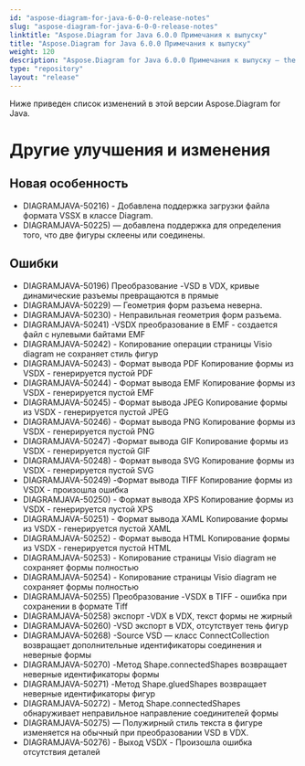 ```yaml
---
id: "aspose-diagram-for-java-6-0-0-release-notes"
slug: "aspose-diagram-for-java-6-0-0-release-notes"
linktitle: "Aspose.Diagram for Java 6.0.0 Примечания к выпуску"
title: "Aspose.Diagram for Java 6.0.0 Примечания к выпуску"
weight: 120
description: "Aspose.Diagram for Java 6.0.0 Примечания к выпуску – the latest updates and fixes."
type: "repository"
layout: "release"
---
```

Ниже приведен список изменений в этой версии Aspose.Diagram for Java.
# **Другие улучшения и изменения**
## **Новая особенность**
- DIAGRAMJAVA-50216) - Добавлена поддержка загрузки файла формата VSSX в классе Diagram.
- DIAGRAMJAVA-50225) — добавлена поддержка для определения того, что две фигуры склеены или соединены.
## **Ошибки**
- DIAGRAMJAVA-50196) Преобразование -VSD в VDX, кривые динамические разъемы превращаются в прямые
- DIAGRAMJAVA-50229) — Геометрия форм разъема неверна.
- DIAGRAMJAVA-50230) - Неправильная геометрия форм разъема.
- DIAGRAMJAVA-50241) -VSDX преобразование в EMF - создается файл с нулевыми байтами EMF
- DIAGRAMJAVA-50242) - Копирование операции страницы Visio diagram не сохраняет стиль фигур
- DIAGRAMJAVA-50243) - Формат вывода PDF Копирование формы из VSDX - генерируется пустой PDF
- DIAGRAMJAVA-50244) - Формат вывода EMF Копирование формы из VSDX - генерируется пустой EMF
- DIAGRAMJAVA-50245) - Формат вывода JPEG Копирование формы из VSDX - генерируется пустой JPEG
- DIAGRAMJAVA-50246) - Формат вывода PNG Копирование формы из VSDX - генерируется пустой PNG
- DIAGRAMJAVA-50247) -Формат вывода GIF Копирование формы из VSDX - генерируется пустой GIF
- DIAGRAMJAVA-50248) - Формат вывода SVG Копирование формы из VSDX - генерируется пустой SVG
- DIAGRAMJAVA-50249) -Формат вывода TIFF Копирование формы из VSDX - произошла ошибка
- DIAGRAMJAVA-50250) - Формат вывода XPS Копирование формы из VSDX - генерируется пустой XPS
- DIAGRAMJAVA-50251) - Формат вывода XAML Копирование формы из VSDX - генерируется пустой XAML
- DIAGRAMJAVA-50252) - Формат вывода HTML Копирование формы из VSDX - генерируется пустой HTML
- DIAGRAMJAVA-50253) - Копирование страницы Visio diagram не сохраняет формы полностью
- DIAGRAMJAVA-50254) - Копирование страницы Visio diagram не сохраняет формы полностью
- DIAGRAMJAVA-50255) Преобразование -VSDX в TIFF - ошибка при сохранении в формате Tiff
- DIAGRAMJAVA-50258) экспорт -VDX в VDX, текст формы не жирный
- DIAGRAMJAVA-50260) -VSD экспорт в VDX, отсутствует тень фигур
- DIAGRAMJAVA-50268) -Source VSD — класс ConnectCollection возвращает дополнительные идентификаторы соединения и неверные формы
- DIAGRAMJAVA-50270) -Метод Shape.connectedShapes возвращает неверные идентификаторы формы
- DIAGRAMJAVA-50271) -Метод Shape.gluedShapes возвращает неверные идентификаторы фигур
- DIAGRAMJAVA-50272) - Метод Shape.connectedShapes обнаруживает неправильное направление соединителей формы
- DIAGRAMJAVA-50275) — Полужирный стиль текста в фигуре изменяется на обычный при преобразовании VSD в VDX.
- DIAGRAMJAVA-50276) - Выход VSDX - Произошла ошибка отсутствия деталей
